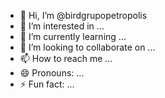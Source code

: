 - 👋 Hi, I’m @birdgrupopetropolis
- 👀 I’m interested in ...
- 🌱 I’m currently learning ...
- 💞️ I’m looking to collaborate on ...
- 📫 How to reach me ...
- 😄 Pronouns: ...
- ⚡ Fun fact: ...

<!---
birdgrupopetropolis/birdgrupopetropolis is a ✨ special ✨ repository because its `README.md` (this file) appears on your GitHub profile.
You can click the Preview link to take a look at your changes.
--->
